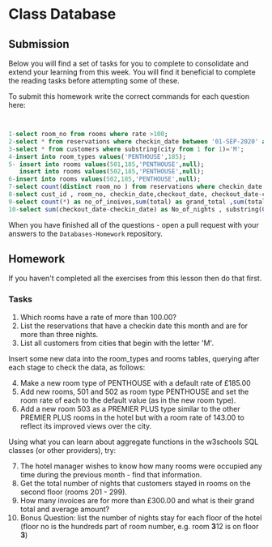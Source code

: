 # Class Database

## Submission

Below you will find a set of tasks for you to complete to consolidate and extend your learning from this week. You will find it beneficial to complete the reading tasks before attempting some of these.

To submit this homework write the correct commands for each question here:

```sql


1-select room_no from rooms where rate >100;
2-select * from reservations where checkin_date between '01-SEP-2020' and '30-SEP-2020' and checkout_date-checkin_date>3;
3-select * from customers where substring(city from 1 for 1)='M';
4-insert into room_types values('PENTHOUSE',185);
5- insert into rooms values(501,185,'PENTHOUSE',null);
   insert into rooms values(502,185,'PENTHOUSE',null);
6-insert into rooms values(502,185,'PENTHOUSE',null);
7-select count(distinct room_no ) from reservations where checkin_date between ('01-AUG-2020') and ('31-AUG-2020');
8-select cust_id , room_no, checkin_date,checkout_date, checkout_date-checkin_date from reservations where room_no >199 and room_no<300 order by cust_id;
9-select count(*) as no_of_inoives,sum(total) as grand_total ,sum(total)/count(*) average_amount from invoices where total>300;
10-select sum(checkout_date-checkin_date) as No_of_nights , substring(CAST (room_no AS text) from 1 for 1) as floor from reservations where room_no is not null group by  substring(CAST (room_no AS text) from 1 for 1) order by floor;


```

When you have finished all of the questions - open a pull request with your answers to the `Databases-Homework` repository.

## Homework

If you haven't completed all the exercises from this lesson then do that first.

### Tasks

1.  Which rooms have a rate of more than 100.00?
2.  List the reservations that have a checkin date this month and are for more than three nights.
3.  List all customers from cities that begin with the letter 'M'.

Insert some new data into the room_types and rooms tables, querying after each stage to check the data, as follows:

4.  Make a new room type of PENTHOUSE with a default rate of £185.00
5.  Add new rooms, 501 and 502 as room type PENTHOUSE and set the room rate of each to the default value (as in the new room type).
6.  Add a new room 503 as a PREMIER PLUS type similar to the other PREMIER PLUS rooms in the hotel but with a room rate of 143.00 to reflect its improved views over the city.

Using what you can learn about aggregate functions in the w3schools SQL classes (or other providers), try:

7.  The hotel manager wishes to know how many rooms were occupied any time during the previous month - find that information.
8.  Get the total number of nights that customers stayed in rooms on the second floor (rooms 201 - 299).
9.  How many invoices are for more than £300.00 and what is their grand total and average amount?
10. Bonus Question: list the number of nights stay for each floor of the hotel (floor no is the hundreds part of room number, e.g. room **3**12 is on floor **3**)
